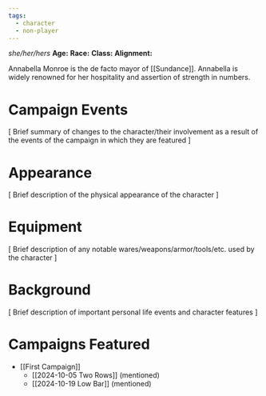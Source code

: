 ```yaml
---
tags:
  - character
  - non-player
---
```

_she/her/hers_
**Age:**
**Race:**
**Class:**
**Alignment:**

Annabella Monroe is the de facto mayor of [[Sundance]]. Annabella is widely renowned for her hospitality and assertion of strength in numbers.

# Campaign Events

\[ Brief summary of changes to the character/their involvement as a result of the events of the campaign in which they are featured ]

# Appearance

\[ Brief description of the physical appearance of the character ]

# Equipment

\[ Brief description of any notable wares/weapons/armor/tools/etc. used by the character ]

# Background

\[ Brief description of important personal life events and character features ]

# Campaigns Featured

- [[First Campaign]]
	- [[2024-10-05 Two Rows]] (mentioned)
	- [[2024-10-19 Low Bar]] (mentioned)
